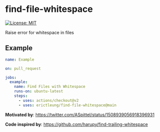 # find-file-whitespace

[![License: MIT](https://img.shields.io/badge/License-MIT-yellow.svg)](https://opensource.org/licenses/MIT)

Raise error for whitespace in files

## Example

```yaml
name: Example

on: pull_request

jobs:
  example:
    name: Find Files with Whitespace
    runs-on: ubuntu-latest
    steps:
      - uses: actions/checkout@v2
      - uses: erictleung/find-file-whitespace@main
```

**Motivated by**: https://twitter.com/ASpittel/status/1508939056918396931

**Code inspired by**: https://github.com/harupy/find-trailing-whitespace
